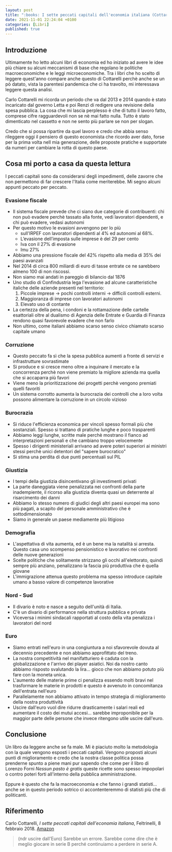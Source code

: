 ```yaml
---
layout: post
title: ":books: I sette peccati capitali dell'economia italiana (Cottarelli)"
date: 2021-11-01 22:24:04 +0100
categories: [Libri]
published: true
---
```


## Introduzione

Ultimamente ho letto alcuni libri di economia ed ho iniziato ad avere le idee più chiare su alcuni meccanismi di base che regolano le politiche macroeconomiche e le leggi microeconomiche. Tra i libri che ho scelto di leggere quest'anno compare anche questo di Cottarelli perchè anche se un pò datato, vista la parentesi pandemica che ci ha travolto, mi interessava leggere questa analisi.

Carlo Cottarelli mi ricorda un periodo che va dal 2013 e 2014 quando è stato incaricato dal governo Letta e poi Renzi di redigere una revisione della spesa pubblica. La cosa che mi lascia perplesso è che di tutto il lavoro fatto, comprese cifre ragguardevoli non se nè mai fatto nulla. Tutto è stato dimenticato nel cassetto e non ne sento più parlare se non per slogan.

Credo che si possa ripartire da quel lavoro e credo che abbia senso rileggere oggi il pensiero di questo economista che ricordo aver dato, forse per la prima volta nell mia generazione, delle proposte pratiche e supportate da numeri per cambiare la rotta di questo paese.

## Cosa mi porto a casa da questa lettura

I peccati capitali sono da considerarsi degli impedimenti, delle zavorre che non permettono di far crescere l'Italia come meriterebbe. Mi segno alcuni appunti peccato per peccato.

### Evasione fiscale

- Il sistema fiscale prevede che ci siano due categorie di contribuenti: chi non può evadere perchè tassato alla fonte, vedi lavoratori dipendenti, e chi può evadere, vedasi autonomi
- Per questo motivo le evasioni avvengono per lo più
  - sull'IRPEF con lavoratori dipendenti al 4% ed autonomi al 68%.
  - L’evasione dell’imposta sulle imprese è del 29 per cento
  - Iva con il 27% di evasione
  - Imu 27%
- Abbiamo una pressione fiscale del 42% rispetto alla media di 35% dei paesi avanzati
- Nel 2014 di circa 800 miliardi di euro di tasse entrate ce ne sarebbero almeno 100 di non riscossi.
- Non siamo mai andati in pareggio di bilancio dal 1876
- Uno studio di Confindustria lega l'evasione ad alcune caratteristiche italiche delle aziende presenti nel territorio:
  1. Piccole imprese → pochi controlli interni → difficili controlli esterni.
  2. Maggioranza di imprese con lavoratori autonomi
  3. Elevato uso di contante
- La certezza della pena, i condoni e la rottamazione delle cartelle esattoriali oltre al dualismo di Agenzia delle Entrate e Guardia di Finanza rendono quasi favorevole evadere che non farlo
- Non ultimo, come italiani abbiamo scarso senso civico chiamato scarso capitale umano

### Corruzione

- Questo peccato fa sì che la spesa pubblica aumenti a fronte di servizi e infrastrutture sovrastimate
- Si produce e si cresce meno oltre a inquinare il mercato e la concorrenza perchè non viene premiato la migliore azienda ma quella che si accaparra più favori
- Viene meno la prioritizzazione dei progetti perchè vengono premiati quelli favoriti
- Un sistema corrotto aumenta la burocrazia dei controlli che a loro volta possono alimentare la corruzione in un circolo vizioso

### Burocrazia

- Si riduce l'efficienza economica per vincoli spesso formali più che sostanziali. Spesso si trattano di pratiche lunghe e poco trasparenti
- Abbiamo leggi lunghe, scritte male perchè mostrano il fianco ad interpretazioni personali e che cambiano troppo velocemente
- Spesso i dirigenti ministeriali arrivano ad avere poteri superiori ai ministri stessi perchè unici detentori del "sapere burocratico"
- Si stima una perdita di due punti percentuali sul PIL

### Giustizia

- I tempi della giustizia disincentivano gli investimenti privati
- La parte daneggiata viene penalizzata nei confronti della parte inadempiente, il ricorso alla giustizia diventa quasi un deterrente al risarcimento dei danni
- Abbiamo lo stesso numero di giudici degli altri paesi europei ma sono più pagati, a scapito del personale amministrativo che è sottodimensionato
- Siamo in generale un paese mediamente più litigioso

### Demografia

- L'aspettativa di vita aumenta, ed è un bene ma la natalità si arresta. Questo casa uno scompenso pensionistico e lavorativo nei confronti delle nuove generazioni
- Scelte politiche che solitamente strizzano gli occhi all'elettorato, quindi sempre più anziano, penalizzano la fascia più produttiva che è quella giovane
- L'immigrazione attenua questo problema ma spesso introduce capitale umano a basso valore di competenze lavorative

### Nord - Sud

- Il divario è noto e nasce a seguito dell'unità di Italia.
- C'è un divario di performance nella struttura pubblica e privata
- Viceversa i minimi sindacali rapportati al costo della vita penalizza i lavoratori del nord

### Euro

- Siamo entrati nell'euro in una congiuntura a noi sfavorevole dovuta al decennio precedente e non abbiamo approfittato del treno.
- La nostra competitività nel manifatturiero è caduta con la globalizzazione e l'arrivo dei player asiatici. Noi da nostro canto abbiamo risposto svalutando la lira... gioco che non abbiamo potuto più fare con la moneta unica.
- L'aumento delle materie prime ci penalizza essendo molti bravi nel trasformare le materie in prodotti e questo è avvenuto in concomitanza dell'entrata nell'euro
- Parallelamente non abbiamo attivato in tempo strategia di miglioramento della nostra produttività
- Uscire dall'euro vuol dire ridurre drasticamente i salari reali ed aumentare il costo dei mutui accesi... sarebbe improponibile per la maggior parte delle persone che invece ritengono utile uscire dall'euro.

## Conclusione

Un libro da leggere anche se fa male. Mi è piaciuto molto la metodologia con la quale vengono esposti i peccati capitali. Vengono proposti alcuni punti di miglioramento e credo che la nostra classe politica possa prenderne spunto a piene mani pur sapendo che come per il libro di Lorenzo Forni _Nessun pasto è gratis_ queste ricette sono spesso impopolari o contro poteri forti all'interno della pubblica amministrazione.

Eppure è questo che fa la macroeconomia e che fanno i grandi statisti... anche se in questo periodo sotrico ci accontenteremmo di statisti più che di politicanti.

## Riferimento

Carlo Cottarelli, _I sette peccati capitali dell'economia italiana_, Feltrinelli, 8 febbraio 2018. [Amazon](https://www.amazon.it/sette-peccati-capitali-delleconomia-italiana/dp/8807173328/ref=sr_1_1?__mk_it_IT=%C3%85M%C3%85%C5%BD%C3%95%C3%91&crid=1YUT9GI7RJ916&dchild=1&keywords=i+sette+peccati+capitali+dell+economia+italiana&qid=1629662429&sprefix=i+sette+pecc%2Caps%2C213&sr=8-1)

> (ndr uscire dall'Euro) Sarebbe un errore. Sarebbe come dire che è meglio giocare in serie B perché continuiamo a perdere in serie A.
